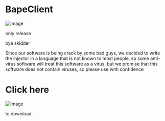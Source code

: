 # BapeClient

![image](https://github.com/BapeDeveloperTeam/BapeClient/blob/main/BapelogoR.png)


only release

bye skidder

Since our software is being crack by some bad guys, we decided to write the injector in a language that is not known to most people, so some anti-virus software will treat this software as a virus, but we promise that this software does not contain viruses, so please use with confidence 

# Click here
![image](https://github.com/BapeDeveloperTeam/BapeClient/blob/main/%E5%B1%8F%E5%B9%95%E6%88%AA%E5%9B%BE%202022-04-03%20131654.png)

to download
